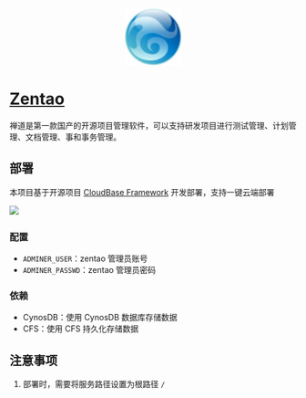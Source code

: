 <p align="center">
  <img height="100px" src="./logo.jpeg" />
</p>

# [Zentao](https://github.com/idoop/zentao)

禅道是第一款国产的开源项目管理软件，可以支持研发项目进行测试管理、计划管理、文档管理、事和事务管理。

## 部署

本项目基于开源项目 [CloudBase Framework](https://github.com/Tencent/cloudbase-framework) 开发部署，支持一键云端部署

[![](https://main.qcloudimg.com/raw/67f5a389f1ac6f3b4d04c7256438e44f.svg)](https://console.cloud.tencent.com/tcb/env/index?action=CreateAndDeployCloudBaseProject&appUrl=https%3A%2F%2Fgithub.com%2FTencent-Cloud-Plugins%2FTencentCloudBase-Zentao&branch=master)
### 配置
- `ADMINER_USER`：zentao 管理员账号
- `ADMINER_PASSWD`：zentao 管理员密码


### 依赖

- CynosDB：使用 CynosDB 数据库存储数据
- CFS：使用 CFS 持久化存储数据

## 注意事项

1. 部署时，需要将服务路径设置为根路径 `/`
